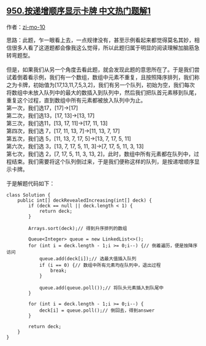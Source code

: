 ## [950.按递增顺序显示卡牌 中文热门题解1](https://leetcode.cn/problems/reveal-cards-in-increasing-order/solutions/100000/dang-zhao-bu-dao-gui-lu-shi-chang-shi-yi-xia-dao-z)

作者：[zi-mo-10](https://leetcode.cn/u/zi-mo-10)

思路：此题，乍一眼看上去，一点规律没有，甚至示例看起来都觉得莫名其妙，相信很多人看了这道题都会像我这么觉得，所以此题归属于明显的阅读理解加脑筋急转弯题型。<br/><br/>但是，如果我们从另一个角度去看此题，就会发现此题的意思所在了。于是我们尝试着倒着看示例，我们有一个数组，数组中元素不重复，且按照降序排列，我们称之为卡牌，初始值为[17,13,11,7,5,3,2]，我们有另一个队列，初始为空，我们每次将数组中未放入队列中的最大的数插入到队列中，然后我们把队首元素移到队尾，重复这个过程，直到数组中所有元素都被放入队列中为止。<br/>
第一次，我们选17，[17]->[17]<br/>
第二次，我们选13，[17, 13]->[13, 17]<br/>
第三次，我们选11，[13, 17, 11]->[17, 11, 13]<br/>
第四次，我们选 7，[17, 11, 13, 7]->[11, 13, 7, 17]<br/>
第五次，我们选 5，[11, 13, 7, 17, 5]->[13, 7, 17, 5, 11]<br/>
第六次，我们选 3，[13, 7, 17, 5, 11, 3]->[7, 17, 5, 11, 3, 13]<br/>
第七次，我们选 2，[7, 17, 5, 11, 3, 13, 2]，此时，数组中所有元素都在队列中，过程结束。我们需要将这个队列倒过来，于是我们便称这样的队列，是按递增顺序显示卡牌。<br/><br/>
于是解题代码如下：
```
class Solution {
    public int[] deckRevealedIncreasing(int[] deck) {
        if (deck == null || deck.length < 1) {
            return deck;
        }
        
        Arrays.sort(deck);// 得到升序排列的数组
        
        Queue<Integer> queue = new LinkedList<>();
        for (int i = deck.length - 1;i >= 0;i--) {// 倒着遍历，便是按降序访问
            queue.add(deck[i]);// 选最大值插入队列
            if (i == 0) {// 数组中所有元素均在队列中，退出过程
                break;
            }
            
            queue.add(queue.poll());// 将队头元素插入到队尾中
        }
        
        for (int i = deck.length - 1;i >= 0;i--) {
            deck[i] = queue.poll();// 倒回去，得到answer
        }
        
        return deck;
    }
}
```